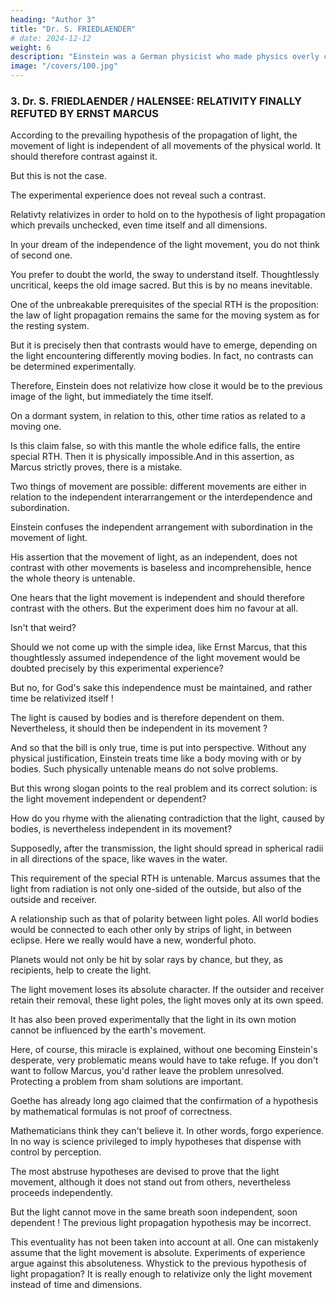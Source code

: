 ```yaml
---
heading: "Author 3"
title: "Dr. S. FRIEDLAENDER"
# date: 2024-12-12
weight: 6
description: "Einstein was a German physicist who made physics overly complicated by using arbitrary tensors"
image: "/covers/100.jpg"
---
```



### 3. Dr. S. FRIEDLAENDER / HALENSEE: RELATIVITY FINALLY REFUTED BY ERNST MARCUS

<!-- [Note – Ernst Marcus developed a theory of aether -
https://en.wikipedia.org/wiki/Ernst_Marcus_(philosopher) I don’t know Marcus’s theory so don’t
know what is being talked about in this section. ] -->

According to the prevailing hypothesis of the propagation of light, the movement of light is independent of all movements of the physical world. It should therefore contrast against it.

But this is not the case.

The experimental experience does not reveal such a contrast.

Relativty relativizes in order to hold on to the hypothesis of light propagation which prevails unchecked, even time itself and all dimensions. 

In your dream of the independence of the light movement, you do not think of second one. 

You prefer to doubt the world, the sway to understand itself. Thoughtlessly uncritical, keeps the old
image sacred. But this is by no means inevitable.

One of the unbreakable prerequisites of the special RTH is the proposition: the law of light propagation remains the same for the moving system as for the resting system.

But it is precisely then that contrasts would have to emerge, depending on the light encountering
differently moving bodies. In fact, no contrasts can be determined experimentally.

Therefore, Einstein does not relativize how close it would be to the previous image of the light, but immediately the time itself.

On a dormant system, in relation to this, other time ratios as related to a moving one.

Is this claim false, so with this mantle the whole edifice falls, the entire special RTH. Then it is physically impossible.And in this assertion, as Marcus strictly proves, there is a mistake.

Two things of movement are possible: different movements are either in relation to the independent interarrangement or the interdependence and subordination.

Einstein confuses the independent arrangement with subordination in the movement of light. 

His assertion that the movement of light, as an independent, does not contrast with other movements is
baseless and incomprehensible, hence the whole theory is untenable.

One hears that the light movement is independent and should therefore contrast with the others. But the experiment does him no favour at all.

Isn't that weird?

Should we not come up with the simple idea, like Ernst Marcus, that this thoughtlessly assumed independence of the light movement would be doubted precisely by this experimental experience? 

But no, for God's sake this independence must be maintained, and rather time be relativized itself !

The light is caused by bodies and is therefore dependent on them. Nevertheless, it should then be independent in its movement ?

And so that the bill is only true, time is put into perspective. Without any physical justification, Einstein treats time like a body moving with or by bodies. Such physically untenable means do not solve problems.

But this wrong slogan points to the real problem and its correct solution: is the light movement independent or dependent? 

How do you rhyme with the alienating contradiction that the light, caused by bodies, is nevertheless independent in its movement? 

Supposedly, after the transmission, the light should spread in spherical radii in all directions of the space, like waves in the water. 

This requirement of the special RTH is untenable. Marcus assumes that the light from radiation is not only one-sided of the outside, but also of the outside and receiver. 

A relationship such as that of polarity between light poles. All world bodies would be connected to each other only by strips of light, in between eclipse. Here we really would have a new, wonderful photo. 

Planets would not only be hit by solar rays by chance, but they, as recipients, help to create the light. 

The light movement loses its absolute character. If the outsider and receiver retain their removal, these light poles, the light moves only at its own speed. 

It has also been proved experimentally that the light in its own motion cannot be influenced by the earth's movement. 

Here, of course, this miracle is explained, without one becoming Einstein's desperate, very problematic means would have to take refuge. If you don't want to follow Marcus, you'd rather leave the problem unresolved. Protecting a problem from sham solutions are important. 

Goethe has already long ago claimed that the confirmation of a hypothesis by mathematical formulas is not proof of correctness.

Mathematicians think they can't believe it. In other words, forgo experience. In no way is science privileged to imply hypotheses that dispense with control by perception. 

The most abstruse hypotheses are devised to prove that the light movement, although it does not stand out from others, nevertheless proceeds independently. 

But the light cannot move in the same breath soon independent, soon dependent ! The previous light propagation hypothesis may be incorrect.

This eventuality has not been taken into account at all. One can mistakenly assume that the light movement is absolute. Experiments of experience argue against this absoluteness. Whystick to the  previous hypothesis of light propagation? It is really enough to relativize only the light
movement instead of time and dimensions.

<!-- Cf. v. "The philosopher Ernst Marcus as Kant's successor" . Baedeker, Essen 1930. -->

